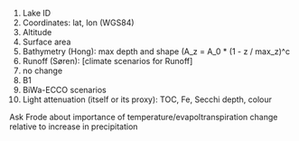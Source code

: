 1. Lake ID
2. Coordinates: lat, lon (WGS84)
3. Altitude
4. Surface area
5. Bathymetry (Hong): max depth and shape (A_z = A_0 * (1 - z / max_z)^c 
6. Runoff (Søren): [climate scenarios for Runoff] 
  1. no change
  2. B1
  3. BiWa-ECCO scenarios   
7. Light attenuation (itself or its proxy): TOC, Fe, Secchi depth, colour

Ask Frode about importance of temperature/evapoltranspiration change relative to increase in precipitation